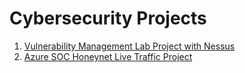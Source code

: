 # Cybersecurity Projects
01. [Vulnerability Management Lab Project with Nessus](https://github.com/Isaac-Ayanda/Vul-mgt-with-Nessus/blob/main/README.md)
02. [Azure SOC Honeynet Live Traffic Project](https://github.com/Isaac-Ayanda/Cloud-SOC-Projects/blob/main/README.md)

